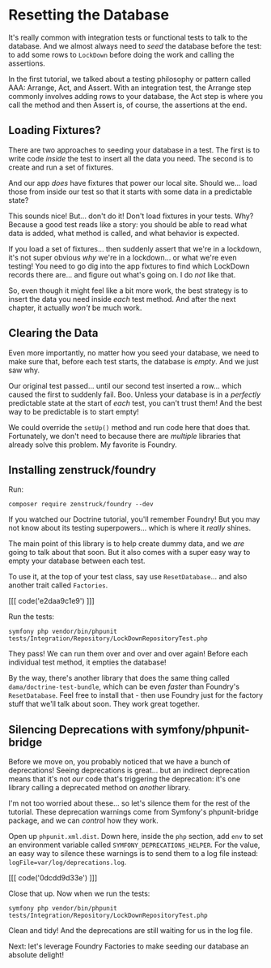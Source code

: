 # Resetting the Database

It's really common with integration tests or functional tests to talk to the database.
And we almost always need to *seed* the database before the test: to add some rows
to `LockDown` before doing the work and calling the assertions.

In the first tutorial, we talked about a testing philosophy or pattern called AAA:
Arrange, Act, and Assert. With an integration test, the Arrange step commonly involves
adding rows to your database, the Act step is where you call the method and then
Assert is, of course, the assertions at the end.

## Loading Fixtures?

There are two approaches to seeding your database in a test. The first is to
write code *inside* the test to insert all the data you need. The second is to
create and run a set of fixtures.

And our app *does* have fixtures that power our local site. Should we... load
those from inside our test so that it starts with some data in a predictable state?

This sounds nice! But... don't do it! Don't load fixtures in your tests. Why?
Because a good test reads like a story: you should be able to read what data is
added, what method is called, and what behavior is expected.

If you load a set of fixtures... then suddenly assert that we're in a lockdown, it's
not super obvious *why* we're in a lockdown... or what we're even testing! You need
to go dig into the app fixtures to find which LockDown records there are... and
figure out what's going on. I do *not* like that.

So, even though it might feel like a bit more work, the best strategy is to insert
the data you need inside *each* test method. And after the next chapter, it
actually *won't* be much work.

## Clearing the Data

Even more importantly, no matter how you seed your database, we need to make
sure that, before each test starts, the database is *empty*. And we just saw why.

Our original test passed... until our second test inserted a row... which caused
the first to suddenly fail. Boo. Unless your database is in a *perfectly* predictable
state at the start of *each* test, you can't trust them! And the best way to be
predictable is to start empty!

We could override the `setUp()` method and run code here that does that. Fortunately,
we don't need to because there are *multiple* libraries that already solve this
problem. My favorite is Foundry.

## Installing zenstruck/foundry

Run:

```terminal-silent
composer require zenstruck/foundry --dev
```

If you watched our Doctrine tutorial, you'll remember Foundry! But you may not
know about its testing superpowers... which is where it *really* shines.

The main point of this library is to help create dummy data, and we *are* going to
talk about that soon. But it also comes with a super easy way to empty your database
between each test.

To use it, at the top of your test class, say use `ResetDatabase`... and also another
trait called `Factories`.

[[[ code('e2daa9c1e9') ]]]

Run the tests:

```terminal
symfony php vendor/bin/phpunit tests/Integration/Repository/LockDownRepositoryTest.php
```

They pass! We can run them over and over and over again! Before each individual
test method, it empties the database!

By the way, there's another library that does the same thing called
`dama/doctrine-test-bundle`, which can be even *faster* than Foundry's `ResetDatabase`.
Feel free to install that - then use Foundry just for the factory stuff that we'll
talk about soon. They work great together.

## Silencing Deprecations with symfony/phpunit-bridge

Before we move on, you probably noticed that we have a bunch of deprecations!
Seeing deprecations is great... but an indirect deprecation means that it's not
*our* code that's triggering the deprecation: it's one library calling a deprecated
method on *another* library.

I'm not too worried about these... so let's silence them for the rest of the tutorial.
These deprecation warnings come from Symfony's phpunit-bridge package, and we can
*control* how they work.

Open up `phpunit.xml.dist`. Down here, inside the `php` section, add `env`
to set an environment variable called `SYMFONY_DEPRECATIONS_HELPER`. For the value,
an easy way to silence these warnings is to send them to a log file instead:
`logFile=var/log/deprecations.log`.

[[[ code('0dcdd9d33e') ]]]

Close that up. Now when we run the tests:

```terminal-silent
symfony php vendor/bin/phpunit tests/Integration/Repository/LockDownRepositoryTest.php
```

Clean and tidy! And the deprecations are still waiting for us in the log file.

Next: let's leverage Foundry Factories to make seeding our database an absolute
delight!
